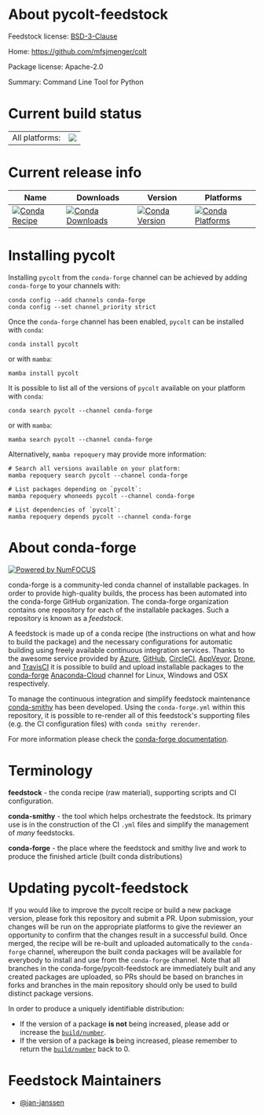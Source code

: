 About pycolt-feedstock
======================

Feedstock license: [BSD-3-Clause](https://github.com/conda-forge/pycolt-feedstock/blob/main/LICENSE.txt)

Home: https://github.com/mfsjmenger/colt

Package license: Apache-2.0

Summary: Command Line Tool for Python

Current build status
====================


<table><tr><td>All platforms:</td>
    <td>
      <a href="https://dev.azure.com/conda-forge/feedstock-builds/_build/latest?definitionId=16065&branchName=main">
        <img src="https://dev.azure.com/conda-forge/feedstock-builds/_apis/build/status/pycolt-feedstock?branchName=main">
      </a>
    </td>
  </tr>
</table>

Current release info
====================

| Name | Downloads | Version | Platforms |
| --- | --- | --- | --- |
| [![Conda Recipe](https://img.shields.io/badge/recipe-pycolt-green.svg)](https://anaconda.org/conda-forge/pycolt) | [![Conda Downloads](https://img.shields.io/conda/dn/conda-forge/pycolt.svg)](https://anaconda.org/conda-forge/pycolt) | [![Conda Version](https://img.shields.io/conda/vn/conda-forge/pycolt.svg)](https://anaconda.org/conda-forge/pycolt) | [![Conda Platforms](https://img.shields.io/conda/pn/conda-forge/pycolt.svg)](https://anaconda.org/conda-forge/pycolt) |

Installing pycolt
=================

Installing `pycolt` from the `conda-forge` channel can be achieved by adding `conda-forge` to your channels with:

```
conda config --add channels conda-forge
conda config --set channel_priority strict
```

Once the `conda-forge` channel has been enabled, `pycolt` can be installed with `conda`:

```
conda install pycolt
```

or with `mamba`:

```
mamba install pycolt
```

It is possible to list all of the versions of `pycolt` available on your platform with `conda`:

```
conda search pycolt --channel conda-forge
```

or with `mamba`:

```
mamba search pycolt --channel conda-forge
```

Alternatively, `mamba repoquery` may provide more information:

```
# Search all versions available on your platform:
mamba repoquery search pycolt --channel conda-forge

# List packages depending on `pycolt`:
mamba repoquery whoneeds pycolt --channel conda-forge

# List dependencies of `pycolt`:
mamba repoquery depends pycolt --channel conda-forge
```


About conda-forge
=================

[![Powered by
NumFOCUS](https://img.shields.io/badge/powered%20by-NumFOCUS-orange.svg?style=flat&colorA=E1523D&colorB=007D8A)](https://numfocus.org)

conda-forge is a community-led conda channel of installable packages.
In order to provide high-quality builds, the process has been automated into the
conda-forge GitHub organization. The conda-forge organization contains one repository
for each of the installable packages. Such a repository is known as a *feedstock*.

A feedstock is made up of a conda recipe (the instructions on what and how to build
the package) and the necessary configurations for automatic building using freely
available continuous integration services. Thanks to the awesome service provided by
[Azure](https://azure.microsoft.com/en-us/services/devops/), [GitHub](https://github.com/),
[CircleCI](https://circleci.com/), [AppVeyor](https://www.appveyor.com/),
[Drone](https://cloud.drone.io/welcome), and [TravisCI](https://travis-ci.com/)
it is possible to build and upload installable packages to the
[conda-forge](https://anaconda.org/conda-forge) [Anaconda-Cloud](https://anaconda.org/)
channel for Linux, Windows and OSX respectively.

To manage the continuous integration and simplify feedstock maintenance
[conda-smithy](https://github.com/conda-forge/conda-smithy) has been developed.
Using the ``conda-forge.yml`` within this repository, it is possible to re-render all of
this feedstock's supporting files (e.g. the CI configuration files) with ``conda smithy rerender``.

For more information please check the [conda-forge documentation](https://conda-forge.org/docs/).

Terminology
===========

**feedstock** - the conda recipe (raw material), supporting scripts and CI configuration.

**conda-smithy** - the tool which helps orchestrate the feedstock.
                   Its primary use is in the construction of the CI ``.yml`` files
                   and simplify the management of *many* feedstocks.

**conda-forge** - the place where the feedstock and smithy live and work to
                  produce the finished article (built conda distributions)


Updating pycolt-feedstock
=========================

If you would like to improve the pycolt recipe or build a new
package version, please fork this repository and submit a PR. Upon submission,
your changes will be run on the appropriate platforms to give the reviewer an
opportunity to confirm that the changes result in a successful build. Once
merged, the recipe will be re-built and uploaded automatically to the
`conda-forge` channel, whereupon the built conda packages will be available for
everybody to install and use from the `conda-forge` channel.
Note that all branches in the conda-forge/pycolt-feedstock are
immediately built and any created packages are uploaded, so PRs should be based
on branches in forks and branches in the main repository should only be used to
build distinct package versions.

In order to produce a uniquely identifiable distribution:
 * If the version of a package **is not** being increased, please add or increase
   the [``build/number``](https://docs.conda.io/projects/conda-build/en/latest/resources/define-metadata.html#build-number-and-string).
 * If the version of a package **is** being increased, please remember to return
   the [``build/number``](https://docs.conda.io/projects/conda-build/en/latest/resources/define-metadata.html#build-number-and-string)
   back to 0.

Feedstock Maintainers
=====================

* [@jan-janssen](https://github.com/jan-janssen/)

